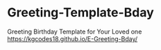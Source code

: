 # Greeting-Template-Bday
Greeting Birthday Template for Your Loved one
https://kgcodes18.github.io/E-Greeting-Bday/
